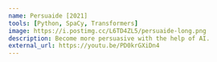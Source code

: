 ```yaml
---
name: Persuaide [2021]
tools: [Python, SpaCy, Transformers]
image: https://i.postimg.cc/L6TD4ZL5/persuaide-long.png
description: Become more persuasive with the help of AI.
external_url: https://youtu.be/PD0krGXiDn4
---
```

